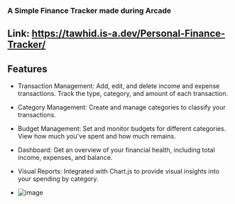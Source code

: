 ### A Simple Finance Tracker made during Arcade 

## Link: https://tawhid.is-a.dev/Personal-Finance-Tracker/
## Features
- Transaction Management: Add, edit, and delete income and expense transactions. Track the type, category, and amount of each transaction.
- Category Management: Create and manage categories to classify your transactions.
- Budget Management: Set and monitor budgets for different categories. View how much you've spent and how much remains.
- Dashboard: Get an overview of your financial health, including total income, expenses, and balance.
- Visual Reports: Integrated with Chart.js to provide visual insights into your spending by category.

- ![image](https://github.com/user-attachments/assets/ab46d072-fd5a-481a-a40a-672b13abc7f4)
